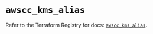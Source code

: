 # `awscc_kms_alias`

Refer to the Terraform Registry for docs: [`awscc_kms_alias`](https://registry.terraform.io/providers/hashicorp/awscc/0.70.0/docs/resources/kms_alias).
